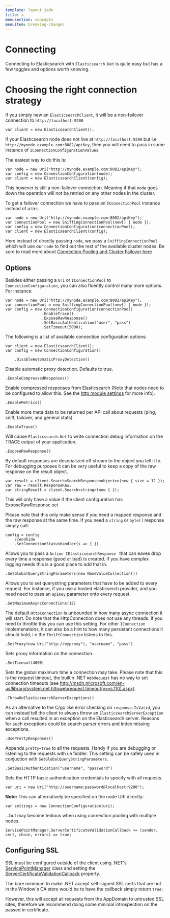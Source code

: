 ```yaml
---
template: layout.jade
title: x
menusection: concepts
menuitem: breaking-changes
---
```

# Connecting
Connecting to Elasticsearch with `Elasticsearch.Net` is quite easy but has a few toggles and options worth knowing.

# Choosing the right connection strategy
If you simply new an `ElasticsearchClient`, it will be a non-failover connection to `http://localhost:9200`

```
var client = new ElasticsearchClient();
```
If your Elasticsearch node does not live at `http://localhost:9200` but i.e `http://mynode.example.com:8082/apiKey`, then 
you will need to pass in some instance of `IConnectionConfigurationValues`.

The easiest way to do this is:

```
var node = new Uri("http://mynode.example.com:8082/apiKey");
var config = new ConnectionConfiguration(node);
var client = new ElasticsearchClient(config);
```

This however is still a non-failover connection. Meaning if that `node` goes down the operation will not be retried on any other nodes in the cluster.

To get a failover connection we have to pass an `IConnectionPool` instance instead of a `Uri`.

```
var node = new Uri("http://mynode.example.com:8082/apiKey");
var connectionPool = new SniffingConnectionPool(new[] { node });
var config = new ConnectionConfiguration(connectionPool);
var client = new ElasticsearchClient(config);
```

Here instead of directly passing `node`, we pass a `SniffingConnectionPool` which will use our `node` to find out the rest of the available cluster nodes.
Be sure to read more about [Connection Pooling and Cluster Failover here](/elasticsearch-net/cluster-failover.html)

## Options

Besides either passing a `Uri` or `IConnectionPool` to `ConnectionConfiguration`, you can also fluently control many more options. For instance:

```
var node = new Uri("http://mynode.example.com:8082/apiKey");
var connectionPool = new SniffingConnectionPool(new[] { node });
var config = new ConnectionConfiguration(connectionPool)
				.EnableTrace()
				.ExposeRawResponse()
				.SetBasicAuthentication("user", "pass")
				.SetTimeout(5000);
```
The following is a list of available connection configuration options:

```
var client = new ElasticsearchClient();
var config = new ConnectionConfiguration()

	.DisableAutomaticProxyDetection()
```
Disable automatic proxy detection.  Defaults to true. 

```
.EnableCompressedResponses()
```
Enable compressed responses from Elasticsearch (Note that nodes need to be configured 
to allow this.  See the [http module settings](http://www.elasticsearch.org/guide/en/elasticsearch/reference/current/modules-http.html) for more info).

```
.EnableMetrics()
```
Enable more meta data to be returned per API call about requests (ping, sniff, failover, and general stats). 

```
.EnableTrace()
```
Will cause `Elasticsearch.Net` to write connection debug information on the TRACE output of your application.

```
.ExposeRawResponse()
```
By default responses are deserialized off stream to the object you tell it to.
For debugging purposes it can be very useful to keep a copy of the raw response on the result object. 

```
var result = client.Search<SearchResponse<object>>(new { size = 12 });
var raw = result.ResponseRaw;
var stringResult = client.Search<string>(new { });
```
This will only have a value if the client configuration has ExposeRawResponse set 


Please note that this only make sense if you need a mapped response and the raw response at the same time. 
If you need a `string` or `byte[]` response simply call:

```
config = config
	//endhide
	.SetConnectionStatusHandler(s => { })
```

Allows you to pass a `Action
IElasticsearchResponse
` that can eaves drop every time a response (good or bad) is created. If you have complex logging needs 
this is a good place to add that in.

```
.SetGlobalQueryStringParameters(new NameValueCollection())
```
Allows you to set querystring parameters that have to be added to every request. For instance, if you use a hosted elasticserch provider, and you need need to pass an `apiKey` parameter onto every request.

```
.SetMaximumAsyncConnections(12)
```
The default `HttpConnection` is unbounded in how many async connection it will start. Do note that the 
HttpConnection does not use any threads. If you need to throttle this you can use this setting.
For other `IConnection` implemenations, it can also be a hint to how many persistant connections it should hold,
i.e the `ThriftConnection` listens to this.

```
.SetProxy(new Uri("http://myproxy"), "username", "pass")
```
Sets proxy information on the connection. 

```
.SetTimeout(4000)
```
Sets the global maximum time a connection may take.
Please note that this is the request timeout, the builtin .NET `WebRequest` has no way to set connection timeouts 
(see http://msdn.microsoft.com/en-us/library/system.net.httpwebrequest.timeout(v=vs.110).aspx).

```
.ThrowOnElasticsearchServerExceptions()
```
As an alternative to the C/go like error checking on `response.IsValid`, you can instead tell the client to always throw 
an `ElasticsearchServerException` when a call resulted in an exception on the Elasticsearch server. Reasons for 
such exceptions could be search parser errors and index missing exceptions.

```
.UsePrettyResponses()
```
Appends `pretty=true` to all the requests. Handy if you are debugging or listening to 
the requests with i.e fiddler. This setting can be safely used in conjuction with `SetGlobalQueryStringParameters`.

```
.SetBasicAuthentication("username", "password")
```
Sets the HTTP basic authentication credentials to specify with all requests. 

```
var uri = new Uri("http://username:password@localhost:9200");
```
**Note:** This can alternatively be specified on the node URI directly:

```
var settings = new ConnectionConfiguration(uri);
```
...but may become tedious when using connection pooling with multiple nodes.

```
ServicePointManager.ServerCertificateValidationCallback += (sender, cert, chain, errors) => true;
```
## Configuring SSL
SSL must be configured outside of the client using .NET's 
[ServicePointManager](http://msdn.microsoft.com/en-us/library/system.net.servicepointmanager%28v=vs.110%29.aspx)
class and setting the [ServerCertificateValidationCallback](http://msdn.microsoft.com/en-us/library/system.net.servicepointmanager.servercertificatevalidationcallback.aspx)
property.

The bare minimum to make .NET accept self-signed SSL certs that are not in the Window's CA store would be to have the callback simply return `true`:

However, this will accept all requests from the AppDomain to untrusted SSL sites, 
therefore we recommend doing some minimal introspection on the passed in certificate.

